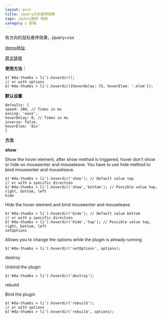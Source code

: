 ```yaml
---
layout: post
title: jquery方向悬停效果
tags: jquery插件 特效
category : 前端
---
```


有方向的鼠标悬停效果，jquery+css


[demo地址](http://tympanus.net/TipsTricks/DirectionAwareHoverEffect/index.html)

[原文链接](https://github.com/codrops/DirectionAwareHoverEffect#default-options)



**使用方法：**

    $('#da-thumbs > li').hoverdir();
    // or with options
    $('#da-thumbs > li').hoverdir({hoverDelay: 75, hoverElem: '.elem'});
**默认设置**

    defaults: {
    speed: 300, // Times in ms
    easing: 'ease',
    hoverDelay: 0, // Times in ms
    inverse: false,
    hoverElem: 'div'
    }
**方法**

**show**

Show the hover element, after show method is triggered, hover don't show or hide on mouseenter and mouseleave. You have to use hide method to bind mouseenter and mouseleave.

    $('#da-thumbs > li').hoverdir('show'); // Default value top
    // or with a specific direction
    $('#da-thumbs > li').hoverdir('show','bottom'); // Possible value top, right, bottom, left
    hide

Hide the hover element and bind mouseenter and mouseleave.

    $('#da-thumbs > li').hoverdir('hide'); // Default value bottom
    // or with a specific direction
    $('#da-thumbs > li').hoverdir('hide','top'); // Possible value top, right, bottom, left
    setOptions

Allows you to change the options while the plugin is already running

    $('#da-thumbs > li').hoverdir('setOptions', options);
destroy

Unbind the plugin

    $('#da-thumbs > li').hoverdir('destroy');
rebuild

Bind the plugin

    $('#da-thumbs > li').hoverdir('rebuild');
    // or with options
    $('#da-thumbs > li').hoverdir('rebuild', options);